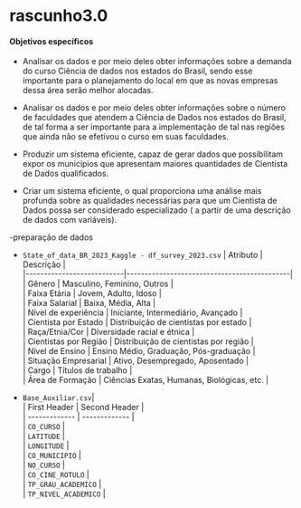 # rascunho3.0
####    Objetivos específicos

- Analisar os dados e por meio deles obter informações sobre a demanda do curso Ciência de dados nos estados do Brasil, sendo esse importante para o planejamento do local em que as novas empresas dessa área serão melhor alocadas.

- Analisar os dados e por meio deles obter informações sobre o número de faculdades que atendem a Ciência de Dados nos estados do Brasil, de tal forma a ser importante para a implementação de tal nas regiões que ainda não se efetivou o curso em suas faculdades.

- Produzir um sistema eficiente, capaz de gerar dados que possibilitam expor os municípios que apresentam maiores quantidades de Cientista de Dados qualificados.

- Criar um sistema eficiente, o qual proporciona uma análise mais profunda sobre as qualidades necessárias para que um Cientista de Dados possa ser considerado especializado ( a partir de uma descrição de dados com variáveis).
  
-preparação de dados   
- `State_of_data_BR_2023_Kaggle - df_survey_2023.csv`
| Atributo                  | Descrição                                   |  
|---------------------------|---------------------------------------------|  
| Gênero                    | Masculino, Feminino, Outros                 |  
| Faixa Etária              | Jovem, Adulto, Idoso                        |  
| Faixa Salarial            | Baixa, Média, Alta                          |  
| Nível de experiência       | Iniciante, Intermediário, Avançado         |  
| Cientista por Estado      | Distribuição de cientistas por estado       |  
| Raça/Etnia/Cor           | Diversidade racial e étnica                 |  
| Cientistas por Região     | Distribuição de cientistas por região       |  
| Nível de Ensino           | Ensino Médio, Graduação, Pós-graduação      |  
| Situação Empresarial      | Ativo, Desempregado, Aposentado            |  
| Cargo                     | Títulos de trabalho                         |  
| Área de Formação          | Ciências Exatas, Humanas, Biológicas, etc. |  
 








- `Base_Auxiliar.csv`|        
| First Header  | Second Header |     
| ------------- | ------------- |     
| `CO_CURSO` |      
| `LATITUDE` |    
| `LONGITUDE` |   
| `CO_MUNICIPIO` |    
| `NO_CURSO` |   
| `CO_CINE_ROTULO` |    
| `TP_GRAU_ACADEMICO` |    
| `TP_NIVEL_ACADEMICO` |    














